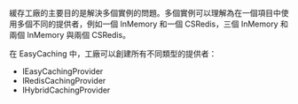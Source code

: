 緩存工廠的主要目的是解決多個實例的問題。多個實例可以理解為在一個項目中使用多個不同的提供者，例如一個 InMemory 和一個 CSRedis，三個 InMemory 和兩個 InMemory 與兩個 CSRedis。

在 EasyCaching 中，工廠可以創建所有不同類型的提供者：

- IEasyCachingProvider
- IRedisCachingProvider
- IHybridCachingProvider

